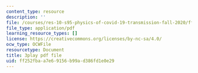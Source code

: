 ```yaml
---
content_type: resource
description: ''
file: /courses/res-10-s95-physics-of-covid-19-transmission-fall-2020/ff252fbaa7e69156b99ad386fd1e0e29_sNtzZ5MA4.pdf
file_type: application/pdf
learning_resource_types: []
license: https://creativecommons.org/licenses/by-nc-sa/4.0/
ocw_type: OCWFile
resourcetype: Document
title: 3play pdf file
uid: ff252fba-a7e6-9156-b99a-d386fd1e0e29
---
```


